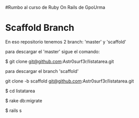 #Rumbo al curso de Ruby On Rails de GpoUrma
# Scaffold Branch

En eso repositorio tenemos 2 branch: 'master' y 'scaffold'

para descargar el 'master' sigue el comando:

$ git clone git@github.com:Astr0surf3r/listatarea.git

para descargar el branch 'scaffold'

git clone -b scaffold git@github.com:Astr0surf3r/listatarea.git

$ cd listatarea

$ rake db:migrate

$ rails s
